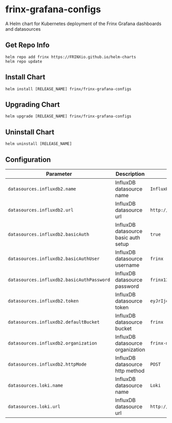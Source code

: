 # frinx-grafana-configs

A Helm chart for Kubernetes deployment of the Frinx Grafana dashboards and datasources

## Get Repo Info

```console
helm repo add frinx https://FRINXio.github.io/helm-charts
helm repo update
```

## Install Chart

```console
helm install [RELEASE_NAME] frinx/frinx-grafana-configs
```

## Upgrading Chart

```console
helm upgrade [RELEASE_NAME] frinx/frinx-grafana-configs
```

## Uninstall Chart

```console
helm uninstall [RELEASE_NAME]
```

## Configuration

| Parameter | Description | Default |
|-----------|-------------|---------|
| `datasources.influxdb2.name` | InfluxDB datasource name | `InfluxDB` |
| `datasources.influxdb2.url` | InfluxDB datasource url | `http://influxdb` |
| `datasources.influxdb2.basicAuth` | InfluxDB datasource basic auth setup | `true` |
| `datasources.influxdb2.basicAuthUser` | InfluxDB datasource username | `frinx` |
| `datasources.influxdb2.basicAuthPassword` |  InfluxDB datasource password | `frinx123!` |
| `datasources.influxdb2.token` | InfluxDB datasource token | `eyJrIjoiN09MSVpVZjlVRG1xNHlLNXpVbmZJOXFLWU1GOXFxNEIiLCJuIjoic3Nzc3MiLCJpZCI6MX0` |
| `datasources.influxdb2.defaultBucket` | InfluxDB datasource bucket | `frinx` |
| `datasources.influxdb2.organization` | InfluxDB datasource organization | `frinx-machine` |
| `datasources.influxdb2.httpMode` | InfluxDB datasource http method | `POST` |
| `datasources.loki.name` | InfluxDB datasource name | `Loki` |
| `datasources.loki.url` | InfluxDB datasource url | `http://loki:3100` |
